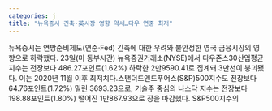 ```yaml
---
categories: j
title: "뉴욕증시 긴축·英시장 영향 약세…다우 연중 최저"
---
```

뉴욕증시는 연방준비제도(연준·Fed) 긴축에 대한 우려와 불안정한 영국 금융시장의 영향으로 하락했다. 23일(미 동부시간) 뉴욕증권거래소(NYSE)에서 다우존스30산업평균지수는 전장보다 486.27포인트(1.62%) 하락한 2만9590.41로 집계돼 3만선이 붕괴됐다. 이는 2020년 11월 이후 최저치다.스탠더드앤드푸어스(S&P)500지수도 전장보다 64.76포인트(1.72%) 밀린 3693.23으로, 기술주 중심의 나스닥 지수는 전장보다 198.88포인트(1.80%) 떨어진 1만867.93으로 장을 마감했다. S&P500지수의